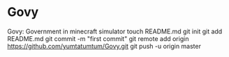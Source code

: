 Govy
====

Govy: Government in minecraft simulator
touch README.md
git init
git add README.md
git commit -m "first commit"
git remote add origin https://github.com/yumtatumtum/Govy.git
git push -u origin master
